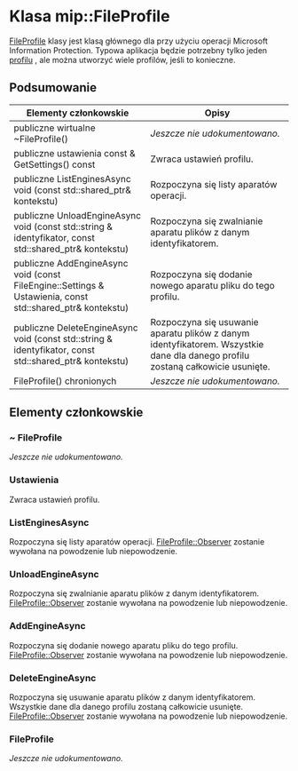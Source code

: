 # <a name="class-mipfileprofile"></a>Klasa mip::FileProfile 
[FileProfile](class_mip_fileprofile.md) klasy jest klasą głównego dla przy użyciu operacji Microsoft Information Protection.
Typowa aplikacja będzie potrzebny tylko jeden [profilu](class_mip_profile.md) , ale można utworzyć wiele profilów, jeśli to konieczne.
  
## <a name="summary"></a>Podsumowanie
 Elementy członkowskie                        | Opisy                                
--------------------------------|---------------------------------------------
 publiczne wirtualne ~FileProfile()  | _Jeszcze nie udokumentowano._
 publiczne ustawienia const & GetSettings() const  |  Zwraca ustawień profilu.
publiczne ListEnginesAsync void (const std::shared_ptr<void>& kontekstu)  |  Rozpoczyna się listy aparatów operacji.
publiczne UnloadEngineAsync void (const std::string & identyfikator, const std::shared_ptr<void>& kontekstu)  |  Rozpoczyna się zwalnianie aparatu plików z danym identyfikatorem.
publiczne AddEngineAsync void (const FileEngine::Settings & Ustawienia, const std::shared_ptr<void>& kontekstu)  |  Rozpoczyna się dodanie nowego aparatu pliku do tego profilu.
publiczne DeleteEngineAsync void (const std::string & identyfikator, const std::shared_ptr<void>& kontekstu)  |  Rozpoczyna się usuwanie aparatu plików z danym identyfikatorem. Wszystkie dane dla danego profilu zostaną całkowicie usunięte.
 FileProfile() chronionych  | _Jeszcze nie udokumentowano._
  
## <a name="members"></a>Elementy członkowskie
  
### <a name="fileprofile"></a>~ FileProfile
_Jeszcze nie udokumentowano._

  
### <a name="settings"></a>Ustawienia
Zwraca ustawień profilu.
  
### <a name="listenginesasync"></a>ListEnginesAsync
Rozpoczyna się listy aparatów operacji.
[FileProfile::Observer](class_mip_fileprofile_observer.md) zostanie wywołana na powodzenie lub niepowodzenie.
  
### <a name="unloadengineasync"></a>UnloadEngineAsync
Rozpoczyna się zwalnianie aparatu plików z danym identyfikatorem. [FileProfile::Observer](class_mip_fileprofile_observer.md) zostanie wywołana na powodzenie lub niepowodzenie.
  
### <a name="addengineasync"></a>AddEngineAsync
Rozpoczyna się dodanie nowego aparatu pliku do tego profilu.
[FileProfile::Observer](class_mip_fileprofile_observer.md) zostanie wywołana na powodzenie lub niepowodzenie.
  
### <a name="deleteengineasync"></a>DeleteEngineAsync
Rozpoczyna się usuwanie aparatu plików z danym identyfikatorem. Wszystkie dane dla danego profilu zostaną całkowicie usunięte.
[FileProfile::Observer](class_mip_fileprofile_observer.md) zostanie wywołana na powodzenie lub niepowodzenie.
  
### <a name="fileprofile"></a>FileProfile
_Jeszcze nie udokumentowano._
